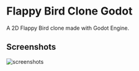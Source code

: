 # Flappy Bird Clone Godot
A 2D Flappy Bird clone made with Godot Engine.

## Screenshots
![screenshots](https://github.com/theodorecooper/godot_flappy_bird/blob/main/screenshots/screenshots.png)
